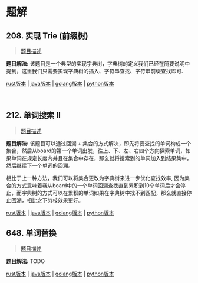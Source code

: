 # 题解

## 208. 实现 Trie (前缀树)

> [题目描述](https://leetcode-cn.com/problems/implement-trie-prefix-tree/)

**题目解法:** 该题目是一个典型的实现字典树，字典树的定义我们已经在简要说明中提到，这里我们只需要实现字典树的插入、字符串查找、字符串前缀查找即可.

[rust版本](../../../codes/rust/208.实现-trie-前缀树.rs) |
[java版本](../../../codes/java/208.实现-trie-前缀树.java) |
[golang版本](../../../codes/golang/208.实现-trie-前缀树.go) |
[python版本](../../../codes/python/208.实现-trie-前缀树.py)

</br>

## 212. 单词搜索 II

> [题目描述](https://leetcode-cn.com/problems/word-search-ii/)

**题目解法:** 该题目可以通过回溯 + 集合的方式解决，即先将要查找的单词构成一个集合，然后从board的第一个单词出发，往上、下、左、右四个方向探索单词，如果单词在规定长度内并且在集合中存在，那么就将搜索到的单词加入到结果集中，然后继续下一个单词的回溯。

相比于上一种方法，我们可以将集合更改为字典树来进一步优化查找效率, 因为集合的方式意味着我从board中的一个单词回溯查找直到累积到10个单词后才会停止，而字典树的方式可以在累积的单词如果在字典树中找不到匹配，那么就直接停止回溯，相比之下剪枝效果更好。

[rust版本](../../../codes/rust/212.单词搜索-ii.rs) |
[java版本](../../../codes/java/212.单词搜索-ii.java) |
[golang版本](../../../codes/golang/212.单词搜索-ii.go) |
[python版本](../../../codes/python/212.单词搜索-ii.py)

## 648. 单词替换

> [题目描述](https://leetcode-cn.com/problems/replace-words/)

**题目解法:** TODO

[rust版本](../../../codes/rust/648.单词替换.rs) |
[java版本](../../../codes/java/648.单词替换.java) |
[golang版本](../../../codes/golang/648.单词替换.go) |
[python版本](../../../codes/python/648.单词替换.py)